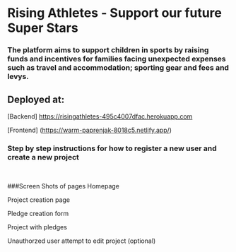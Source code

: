 # Rising Athletes - Support our future Super Stars

### The platform aims to support children in sports by raising funds and incentives for families facing unexpected expenses such as travel and accommodation; sporting gear and fees and levys.


## Deployed at:
[Backend] https://risingathletes-495c4007dfac.herokuapp.com

[Frontend] (https://warm-paprenjak-8018c5.netlify.app/)


### Step by step instructions for how to register a new user and create a new project 
​

###Screen Shots of pages
Homepage


Project creation page


Pledge creation form


Project with pledges



Unauthorzed user attempt to edit project (optional)



